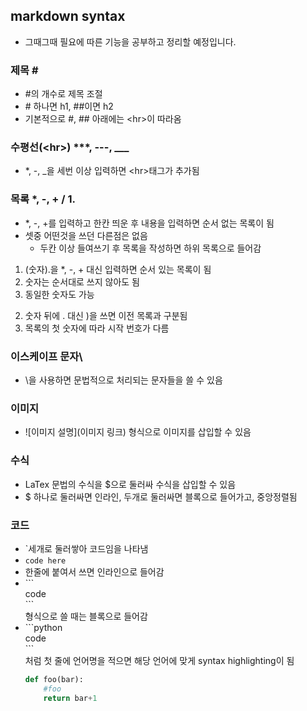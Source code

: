 ## markdown syntax
 * 그때그때 필요에 따른 기능을 공부하고 정리할 예정입니다.
 
### 제목 \#
*  \#의 개수로 제목 조절
* \# 하나면 h1, \#\#이면 h2
* 기본적으로 \#, \#\# 아래에는 \<hr>이 따라옴

### 수평선(\<hr>) ***, ---, ___
* \*, \-, \_을 세번 이상 입력하면 \<hr>태그가 추가됨

### 목록 \*, \-, \+ / 1.
* \*, \-, \+를 입력하고 한칸 띄운 후 내용을 입력하면 순서 없는 목록이 됨
* 셋중 어떤것을 쓰던 다른점은 없음
  * 두칸 이상 들여쓰기 후 목록을 작성하면 하위 목록으로 들어감
1. (숫자).을 \*, \-, \+ 대신 입력하면 순서 있는 목록이 됨
4. 숫자는 순서대로 쓰지 않아도 됨
2. 동일한 숫자도 가능
2) 숫자 뒤에 . 대신 )을 쓰면 이전 목록과 구분됨
2) 목록의 첫 숫자에 따라 시작 번호가 다름

### 이스케이프 문자\\
* \\을 사용하면 문법적으로 처리되는 문자들을 쓸 수 있음

### 이미지
* \!\[이미지 설명](이미지 링크) 형식으로 이미지를 삽입할 수 있음

### 수식
* LaTex 문법의 수식을 $으로 둘러싸 수식을 삽입할 수 있음
* $ 하나로 둘러싸면 인라인, 두개로 둘러싸면 블록으로 들어가고, 중앙정렬됨

### 코드
* `세개로 둘러쌓아 코드임을 나타냄
* ```code here```
* 한줄에 붙여서 쓰면 인라인으로 들어감
* \`\`\`<br>code<br>\`\`\`<br>형식으로 쓸 때는 블록으로 들어감
* \`\`\`python<br>code<br>\`\`\`<br>처럼 첫 줄에 언어명을 적으면 해당 언어에 맞게 syntax highlighting이 됨
	```python
	def foo(bar):
		#foo
		return bar+1
	```